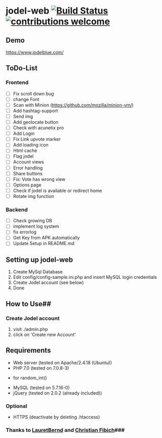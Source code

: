 # jodel-web [![Build Status](https://scrutinizer-ci.com/g/mmainstreet/jodel-web/badges/build.png?b=master)](https://scrutinizer-ci.com/g/mmainstreet/jodel-web/build-status/master) [![contributions welcome](https://img.shields.io/badge/contributions-welcome-brightgreen.svg?style=flat)](https://github.com/mmainstreet/jodel-web/issues)


## Demo ##
https://www.jodelblue.com/

## ToDo-List ##
### Frontend ###
- [ ] Fix scroll down bug
- [ ] change Font
- [ ] Scan with Minion (https://github.com/mozilla/minion-vm/)
- [ ] Add hashtag-support
- [ ] Send img
- [ ] Add geolocate button
- [ ] Check with acunetix pro
- [ ] Add Login
- [ ] Fix Link upvote marker
- [ ] Add loading icon
- [ ] Html cache
- [ ] Flag jodel
- [ ] Account views
- [ ] Error handling
- [ ] Share buttons
- [ ] Fix: Vote has wrong view
- [ ] Options page
- [ ] Check if jodel is available or redirect home
- [ ] Rotate img function

### Backend ###
- [ ] Check growing DB
- [ ] implement log system
- [ ] fix errorlog
- [ ] Get Key from APK automatically
- [ ] Update Setup in README.md

## Setting up jodel-web ##
1. Create MySql Database
2. Edit config/config-sample.ini.php and insert MySQL login credentials
3. Create Jodel account (see below)
4. Done


## How to Use##
### Create Jodel account ###
1. visit ./admin.php
2. click on 'Create new Account'


## Requirements ##
+ Web server (tested on Apache/2.4.18 (Ubuntu))
+ PHP 7.0 (tested on 7.0.8-3)
 * for random_int()
+ MySQL (tested on 5.7.16-0)
+ jQuery (tested on 2.0.2 (already included)) 

### Optional ###
+ HTTPS (deactivate by deleting .htaccess)

### Thanks to [LauretBernd](https://github.com/LauertBernd) and [Christian Fibich](https://bitbucket.org/cfib90/)###
